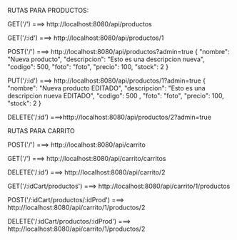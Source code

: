 RUTAS PARA PRODUCTOS: 
<!-- ------------------------------------ -->

GET('/') ===> http://localhost:8080/api/productos

GET('/:id') ===> http://localhost:8080/api/productos/1

POST('/') ===> http://localhost:8080/api/productos?admin=true 
{
  "nombre": "Nueva producto",
  "descripcion": "Esto es una descripcion nueva",
  "codigo": 500,
  "foto": "foto",
  "precio": 100,
  "stock": 2
}

PUT('/:id') ===> http://localhost:8080/api/productos/1?admin=true
{
  "nombre": "Nueva producto EDITADO",
  "descripcion": "Esto es una descripcion nueva EDITADO",
  "codigo": 500 , 
  "foto": "foto",
  "precio": 100,
  "stock": 2
}

DELETE('/:id') ===>http://localhost:8080/api/productos/2?admin=true

<!-- ---------------------------------------------------------------------------------------- -->


RUTAS PARA CARRITO
<!-- --------------------------------------------- -->
POST('/') ===> http://localhost:8080/api/carrito

GET('/') ===> http://localhost:8080/api/carrito/carritos

DELETE('/:id') ===> http://localhost:8080/api/carrito/2

GET('/:idCart/productos') ===>  http://localhost:8080/api/carrito/1/productos

POST('/:idCart/productos/:idProd') ===>  http://localhost:8080/api/carrito/1/productos/2

DELETE('/:idCart/productos/:idProd') ===> http://localhost:8080/api/carrito/1/productos/2